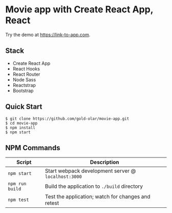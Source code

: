 # Movie app with Create React App, React

Try the demo at https://link-to-app.com.

## Stack

- Create React App
- React Hooks
- React Router
- Node Sass 
- Reactstrap 
- Bootstrap 


## Quick Start 

```shell
$ git clone https://github.com/gold-olar/movie-app.git
$ cd movie-app
$ npm install
$ npm start
```

## NPM Commands

| Script          | Description                                         |
| --------------- | --------------------------------------------------- |
| `npm start`     | Start webpack development server @ `localhost:3000` |
| `npm run build` | Build the application to `./build` directory        |
| `npm test`      | Test the application; watch for changes and retest  |

